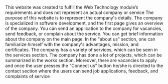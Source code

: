 This website was created to fulfill the Web Technology module’s requirements and does not represent an actual company or service
The purpose of this website is to represent the company's details. The company is specialized in software development, and the first page gives an overview of the company.
You can send an application to the company for vacancies, send feedback, or complain about the service. You can get brief information about the company on the main page. 
In the "about us" section, one can familiarize himself with the company's advantages, mission, and certificates. The company has a variety of services, which can be seen in the services section.
The company has done a lot of projects, which can be summarized in the works section. Moreover, there are vacancies to apply and once the user presses the "Connect us" button he/she is directed to the contact section where the users can send job applications,
feedback, and complaints of service